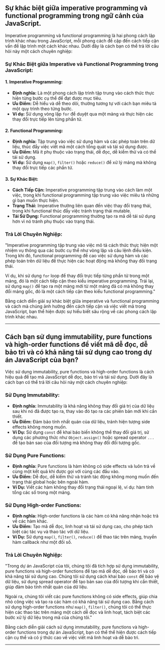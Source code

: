 ## Sự khác biệt giữa imperative programming và functional programming trong ngữ cảnh của JavaScript.

Imperative programming và functional programming là hai phong cách lập trình khác nhau trong JavaScript, mỗi phong cách đề cập đến cách tiếp cận vấn đề lập trình một cách khác nhau. Dưới đây là cách bạn có thể trả lời câu hỏi này một cách chuyên nghiệp:

### Sự Khác Biệt giữa Imperative và Functional Programming trong JavaScript:

#### 1. **Imperative Programming:**

- **Định nghĩa:** Là một phong cách lập trình tập trung vào cách thức thực hiện từng bước cụ thể để đạt được mục tiêu.
- **Ưu Điểm:** Dễ hiểu và dễ theo dõi, thường tương tự với cách bạn miêu tả một quy trình theo từng bước.
- **Ví dụ:** Sử dụng vòng lặp `for` để duyệt qua một mảng và thực hiện các thay đổi trực tiếp lên từng phần tử.

#### 2. **Functional Programming:**

- **Định nghĩa:** Tập trung vào việc sử dụng hàm và các phép toán trên dữ liệu, thúc đẩy việc viết mã một cách tổng quát và tái sử dụng được.
- **Ưu Điểm:** Mã ít phụ thuộc vào trạng thái, dễ đọc, dễ kiểm thử và có thể tái sử dụng.
- **Ví dụ:** Sử dụng `map()`, `filter()` hoặc `reduce()` để xử lý mảng mà không thay đổi trực tiếp các phần tử.

#### 3. **Sự Khác Biệt:**

- **Cách Tiếp Cận:** Imperative programming tập trung vào cách làm một việc, trong khi functional programming tập trung vào việc miêu tả những gì bạn muốn thực hiện.
- **Trạng Thái:** Imperative thường liên quan đến việc thay đổi trạng thái, trong khi functional thúc đẩy việc tránh trạng thái mutable.
- **Tái Sử Dụng:** Functional programming thường tạo ra mã dễ tái sử dụng hơn vì nó tránh phụ thuộc vào trạng thái.

### Trả Lời Chuyên Nghiệp:

"Imperative programming tập trung vào việc mô tả cách thức thực hiện một nhiệm vụ thông qua các bước cụ thể như vòng lặp và câu lệnh điều kiện. Trong khi đó, functional programming đề cao việc sử dụng hàm và các phép toán trên dữ liệu để thực hiện các hoạt động mà không thay đổi trạng thái.

Ví dụ, khi sử dụng `for` loop để thay đổi trực tiếp từng phần tử trong một mảng, đó là một cách tiếp cận theo kiểu imperative programming. Trái lại, sử dụng `map()` để tạo ra một mảng mới từ một mảng đã có mà không thay đổi mảng gốc, đó là một cách tiếp cận theo kiểu functional programming."

Bằng cách diễn giải sự khác biệt giữa imperative và functional programming và cách mà chúng ảnh hưởng đến cách tiếp cận và việc viết mã trong JavaScript, bạn thể hiện được sự hiểu biết sâu rộng về các phong cách lập trình khác nhau.

---

## Cách bạn sử dụng immutability, pure functions và high-order functions để viết mã dễ đọc, dễ bảo trì và có khả năng tái sử dụng cao trong dự án JavaScript của bạn?

Việc sử dụng immutability, pure functions và high-order functions là cách hiệu quả để tạo mã JavaScript dễ đọc, bảo trì và tái sử dụng. Dưới đây là cách bạn có thể trả lời câu hỏi này một cách chuyên nghiệp:

### Sử Dụng Immutability:

- **Định nghĩa:** Immutability là khả năng không thay đổi giá trị của dữ liệu sau khi nó đã được tạo ra, thay vào đó tạo ra các phiên bản mới khi cần thiết.
- **Ưu Điểm:** Đảm bảo tính nhất quán của dữ liệu, tránh hiện tượng side effects không mong muốn.
- **Ví Dụ:** Sử dụng `const` để khai báo biến không thể thay đổi giá trị, sử dụng các phương thức như `Object.assign()` hoặc spread operator `...` để tạo bản sao của đối tượng mà không thay đổi đối tượng gốc.

### Sử Dụng Pure Functions:

- **Định nghĩa:** Pure functions là hàm không có side effects và luôn trả về cùng một kết quả khi được gọi với cùng các đầu vào.
- **Ưu Điểm:** Dễ đọc, dễ kiểm thử và tránh tác động không mong muốn đến trạng thái global hoặc bên ngoài hàm.
- **Ví Dụ:** Viết các hàm không thay đổi trạng thái ngoại lệ, ví dụ: hàm tính tổng các số trong một mảng.

### Sử Dụng High-order Functions:

- **Định nghĩa:** High-order functions là các hàm có khả năng nhận hoặc trả về các hàm khác.
- **Ưu Điểm:** Tạo mã dễ đọc, linh hoạt và tái sử dụng cao, cho phép tách biệt các tác vụ và thao tác với dữ liệu.
- **Ví Dụ:** Sử dụng `map()`, `filter()`, `reduce()` để thao tác trên mảng, truyền hàm callback như một đối số.

### Trả Lời Chuyên Nghiệp:

"Trong dự án JavaScript của tôi, chúng tôi đã tích hợp sử dụng immutability, pure functions và high-order functions để tạo mã dễ đọc, dễ bảo trì và có khả năng tái sử dụng cao. Chúng tôi sử dụng cách khai báo `const` để bảo vệ dữ liệu, sử dụng spread operator để tạo bản sao của đối tượng khi cần thiết, giúp đảm bảo tính nhất quán của dữ liệu.

Ngoài ra, chúng tôi viết các pure functions không có side effects, giúp chia nhỏ công việc và tạo ra các hàm có khả năng tái sử dụng cao. Bằng cách sử dụng high-order functions như `map()`, `filter()`, chúng tôi có thể thực hiện các thao tác trên mảng một cách dễ đọc và linh hoạt, tách biệt các bước xử lý dữ liệu trong mã của chúng tôi."

Bằng cách diễn giải cách sử dụng immutability, pure functions và high-order functions trong dự án JavaScript, bạn có thể thể hiện được cách tiếp cận cụ thể và có ý thức cao về việc viết mã linh hoạt và dễ bảo trì.

---

